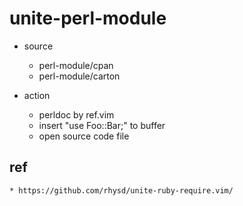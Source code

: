 # unite-perl-module

* source
    * perl-module/cpan
    * perl-module/carton

* action
    * perldoc by ref.vim
    * insert "use Foo::Bar;" to buffer
    * open source code file

## ref

    * https://github.com/rhysd/unite-ruby-require.vim/
